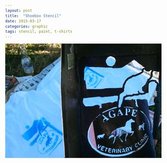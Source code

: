 ```yaml
---
layout: post
title:  "Shoebox Stencil"
date: 2015-03-17
categories: graphic
tags: stencil, paint, t-shirts
---
```


<a href="/img/shoeboxstencil2.png" data-lightbox="gal-img" data-title="Shoebox Stencil">
<img src="/img/shoeboxstencil2.png" alt="Shoebox Stencil" class="img-responsive">
</a>
